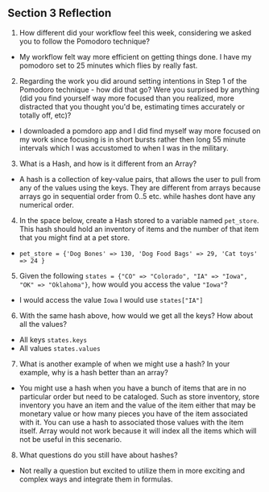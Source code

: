 ## Section 3 Reflection

1. How different did your workflow feel this week, considering we asked you to follow the Pomodoro technique?
  * My workflow felt way more efficient on getting things done. I have my pomodoro set to 25 minutes which flies by really fast.

2. Regarding the work you did around setting intentions in Step 1 of the Pomodoro technique - how did that go? Were you surprised by anything (did you find yourself way more focused than you realized, more distracted that you thought you'd be, estimating times accurately or totally off, etc)?
  * I downloaded a pomdoro app and I did find myself way more focused on my work since focusing is in short bursts rather then long 55 minute intervals which I was accustomed to when I was in the military.

3. What is a Hash, and how is it different from an Array?
  * A hash is a collection of key-value pairs, that allows the user to pull from any of the values using the keys. They are different from arrays because arrays go in sequential order from 0..5 etc. while hashes dont have any numerical order.

4. In the space below, create a Hash stored to a variable named `pet_store`.  This hash should hold an inventory of items and the number of that item that you might find at a pet store.
  * `pet_store = {'Dog Bones' => 130, 'Dog Food Bags' => 29, 'Cat toys' => 24 }`

5. Given the following `states = {"CO" => "Colorado", "IA" => "Iowa", "OK" => "Oklahoma"}`, how would you access the value `"Iowa"`?
  * I would access the value `Iowa` I would use `states["IA"]`

6. With the same hash above, how would we get all the keys?  How about all the values?
  * All keys `states.keys`
  * All values `states.values`

7. What is another example of when we might use a hash?  In your example, why is a hash better than an array?
  * You might use a hash when you have a bunch of items that are in no particular order but need to be cataloged. Such as store inventory, store inventory you have an item and the value of the item either that may be monetary value or how many pieces you have of the item associated with it. You can use a hash to associated those values with the item itself. Array would not work because it will index all the items which will not be useful in this secenario.

8. What questions do you still have about hashes?
  * Not really a question but excited to utilize them in more exciting and complex ways and integrate them in formulas.
